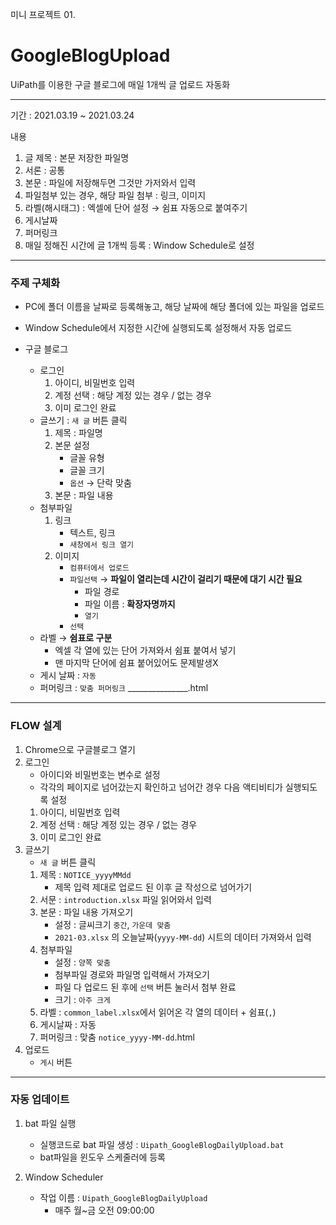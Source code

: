 미니 프로젝트 01.
# GoogleBlogUpload
UiPath를 이용한 구글 블로그에 매일 1개씩 글 업로드 자동화  
  
---
  
기간 : 2021.03.19 ~ 2021.03.24  
  
내용
1. 글 제목 : 본문 저장한 파일명
2. 서론 : 공통
3. 본문 : 파일에 저장해두면 그것만 가저와서 입력
4. 파일첨부 있는 경우, 해당 파일 첨부 : 링크, 이미지
5. 라벨(해시태그) : 엑셀에 단어 설정 → 쉼표 자동으로 붙여주기
6. 게시날짜
7. 퍼머링크
8. 매일 정해진 시간에 글 1개씩 등록 : Window Schedule로 설정

---  
  
  
### 주제 구체화

- PC에 폴더 이름을 날짜로 등록해놓고, 해당 날짜에 해당 폴더에 있는 파일을 업로드
- Window Schedule에서 지정한 시간에 실행되도록 설정해서 자동 업로드
  
- 구글 블로그
    - 로그인
        1. 아이디, 비밀번호 입력
        2. 계정 선택 : 해당 계정 있는 경우 / 없는 경우
        3. 이미 로그인 완료
    - 글쓰기 : `새 글` 버튼 클릭
        1. 제목 : 파일명
        2. 본문 설정
            - 글꼴 유형
            - 글꼴 크기
            - `옵션` → 단락 맞춤
        3. 본문 : 파일 내용
    - 첨부파일
        1. 링크
            - 텍스트, 링크
            - `새창에서 링크 열기`
        2. 이미지
            - `컴퓨터에서 업로드`
            - `파일선택` → **파일이 열리는데 시간이 걸리기 때문에 대기 시간 필요**
                - 파일 경로
                - 파일 이름 : **확장자명까지**
                - `열기`
            - `선택`
    - 라벨 → **쉼표로 구분**
        - 엑셀 각 열에 있는 단어 가져와서 쉼표 붙여서 넣기
        - 맨 마지막 단어에 쉼표 붙어있어도 문제발생X
    - 게시 날짜 : `자동`
    - 퍼머링크 : `맞춤 퍼머링크`  _______________.html  
  
  
---
  
### FLOW 설계

1. Chrome으로 구글블로그 열기
2. 로그인 
    - 아이디와 비밀번호는 변수로 설정
    - 각각의 페이지로 넘어갔는지 확인하고 넘어간 경우 다음 액티비티가 실행되도록 설정
    1. 아이디, 비밀번호 입력
    2. 계정 선택 : 해당 계정 있는 경우 / 없는 경우
    3. 이미 로그인 완료
3. 글쓰기
    - `새 글` 버튼 클릭
    1. 제목 : `NOTICE_yyyyMMdd`
        - 제목 입력 제대로 업로드 된 이후 글 작성으로 넘어가기
    2. 서문 : `introduction.xlsx` 파일 읽어와서 입력
    3. 본문 : 파일 내용 가져오기
        - 설정 : 글씨크기 `중간`, `가운데 맞춤`
        - `2021-03.xlsx` 의 오늘날짜(`yyyy-MM-dd`) 시트의 데이터 가져와서 입력
    4. 첨부파일
        - 설정 : `양쪽 맞춤`
        - 첨부파일 경로와 파일명 입력해서 가져오기
        - 파일 다 업로드 된 후에 `선택` 버튼 눌러서 첨부 완료
        - 크기 : `아주 크게`
    5. 라벨 : `common_label.xlsx`에서 읽어온 각 열의 데이터 + 쉼표(`,`)
    6. 게시날짜 : 자동
    7. 퍼머링크 : 맞춤 `notice_yyyy-MM-dd`.html
4. 업로드
    - `게시` 버튼

---

### 자동 업데이트

1. bat 파일 실행
    - 실행코드로 bat 파일 생성 : `Uipath_GoogleBlogDailyUpload.bat`
    - bat파일을 윈도우 스케줄러에 등록

2. Window Scheduler
    - 작업 이름 : `Uipath_GoogleBlogDailyUpload`
        - 매주 월~금 오전 09:00:00  
